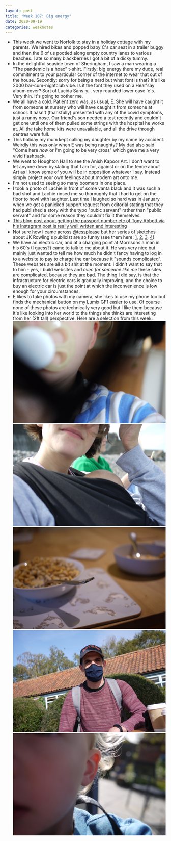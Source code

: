 ```yaml
---
layout: post
title: "Week 107: Big energy"
date: 2020-09-19
categories: weaknotes
---
```

* This week we went to Norfolk to stay in a holiday cottage with my parents. We hired bikes and popped baby C's car seat in a trailer buggy and then the 6 of us pootled along empty country lanes to various beaches. I ate so many blackberries I got a bit of a dicky tummy.
* In the delightful seaside town of Sheringham, I saw a man wearing a "The pandemic is a hoax" t-shirt. Firstly: big energy there my dude, real commitment to your particular corner of the internet to wear that out of the house. Secondly: sorry for being a nerd but what font is that? It's like 2000 bar-cum-nightclub vibe. Is it the font they used on a Hear'say album cover? Sort of Lucida Sans-y... very rounded lower case 'e's. Very thin. It's going to bother me.
* We all have a cold. Patient zero was, as usual, E. She will have caught it from someone at nursery who will have caught it from someone at school. It hasn't (thankfully) presented with any of the covid symptoms, just a runny nose. Our friend's son needed a test recently and couldn't get one until one of them pulled some strings with the hospital he works at. All the take home kits were unavailable, and all the drive through centres were full.
* This holiday my mum kept calling my daughter by my name by accident. Weirdly this was only when E was being naughty? My dad also said "Come here *now* or I'm going to be very cross" which gave me a very vivid flashback.
* We went to Houghton Hall to see the Anish Kapoor Art. I don't want to let anyone down by stating that I am for, against or on the fence about Art as I know some of you will be in opposition whatever I say. Instead simply project your own feelings about modern art onto me.
* I'm not used to seeing so many boomers in one place.
* I took a photo of Lachie in front of some vanta black and it was such a bad shot and Lachie rinsed me so thoroughly that I had to get on the floor to howl with laughter. Last time I laughed so hard was in January when we got a panicked support request from editorial stating that they had published a story with the typo "pubic servant" rather than "public servant" and for some reason they couldn't fix it themselves.
* [This blog post about getting the passport number etc of Tony Abbott via his Instagram post is really well written and interesting](https://mango.pdf.zone/finding-former-australian-prime-minister-tony-abbotts-passport-number-on-instagram)
* Not sure how I came across [@tessplease](https://twitter.com/tessplease) but her series of sketches about JK Rowling's publicist are so funny (see them here: [1](https://www.instagram.com/p/CBTflIiAKVk/?hl=en), [2](https://www.instagram.com/p/CCB3LZ2p9nB/?hl=en), [3](https://www.instagram.com/p/CCT0rD2JIPK/?hl=en), [4](https://www.instagram.com/p/CFKj89hJKEs/?hl=en))
* We have an electric car, and at a charging point at Morrisons a man in his 60's (I guess?) came to talk to me about it. He was very nice but mainly just wanted to tell me how much he didn't fancy having to log in to a website to pay to charge the car because it "sounds complicated". These websites are all a bit shit at the moment. I didn't want to say that to him - yes, I build websites and _even for someone like me_ these sites are complicated, because they are bad. The thing I did say, is that the infrastructure for electric cars is gradually improving, and the choice to buy an electric car is just the point at which the inconvenience is low enough for your circumstances.
* E likes to take photos with my camera, she likes to use my phone too but finds the mechanical button on my Lumix GF1 easier to use. Of course none of these photos are technically very good but I like them because it's like looking into her world to the things she thinks are interesting from her (2ft tall) perspective. Here are a selection from this week:
![Self portrait of Edith partly obscured by the camera strap](/assets/img/edith.1.jpg)
![Me and Charlie on the beach at Sheringham](/assets/img/edith.2.jpg)
![Edith's breakfast (cherios)](/assets/img/edith.3.jpg)
![Lachie wearing his face mask sat at a table outside](/assets/img/edith.4.jpg)
![Self portrait focussing on Edith's ear](/assets/img/edith.5.jpg)

